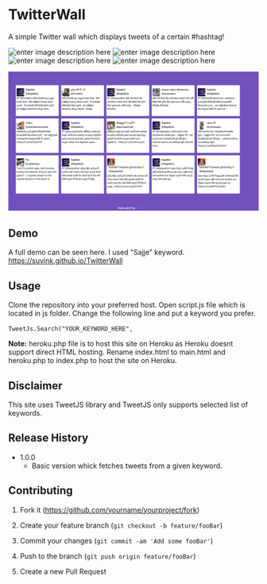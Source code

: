 
# TwitterWall

A simple Twitter wall which displays tweets of a certain #hashtag!

![enter image description here](https://img.shields.io/badge/-HTML-orange) ![enter image description here](https://img.shields.io/badge/-Javascript-blue) ![enter image description here](https://img.shields.io/badge/-CSS-green)
![enter image description here](https://img.shields.io/twitter/url/https/twitter.com/tikirimaarie?label=Twitter&style=social)
 

![](header.png)

## Demo

A full demo can be seen here. I used "Sajje" keyword.
    https://suvink.github.io/TwitterWall

## Usage

Clone the repository into your preferred host. Open script.js file which is located in js folder.
Change the following line and put a keyword you prefer. 

    TweetJs.Search("YOUR_KEYWORD_HERE",

**Note:** 
heroku.php file is to host this site on Heroku as Heroku doesnt support direct HTML hosting. Rename index.html to main.html and heroku.php to index.php to host the site on Heroku.

## Disclaimer

This site uses TweetJS library and TweetJS only supports selected list of keywords. 

## Release History

* 1.0.0
    * Basic version whick fetches tweets from a given keyword. 

    
## Contributing

1. Fork it (<https://github.com/yourname/yourproject/fork>)

2. Create your feature branch (`git checkout -b feature/fooBar`)

3. Commit your changes (`git commit -am 'Add some fooBar'`)

4. Push to the branch (`git push origin feature/fooBar`)

5. Create a new Pull Request

  

